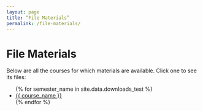 ```yaml
---
layout: page
title: “File Materials”
permalink: /file-materials/
---
```



# File Materials

Below are all the courses for which materials are available. Click one to see its files:

<ul>
  {% for semester_name in site.data.downloads_test %}
    <li>
      <a href="/file-materials/{{ course_name | slugify }}/">
        {{ course_name }}
      </a>
    </li>
  {% endfor %}
</ul>